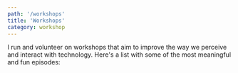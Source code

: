 ```yaml
---
path: '/workshops'
title: 'Workshops'
category: workshop
---
```


I run and volunteer on workshops that aim to improve the way we perceive and interact with technology. Here's a list with some of the most meaningful and fun episodes:
